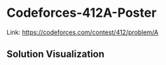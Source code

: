 # Codeforces-412A-Poster
Link: https://codeforces.com/contest/412/problem/A
## Solution Visualization
